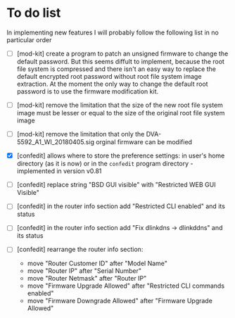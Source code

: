# To do list

In implementing new features I will probably follow the following list in no particular order

- [ ] [mod-kit] create a program to patch an unsigned firmware to change the default password. But this seems diffult to implement, because the root file system is compressed and there isn't an easy way to replace the default encrypted root password without root file system image extraction. At the moment the only way to change the default root password is to use the firmware modification kit.

- [ ] [mod-kit] remove the limitation that the size of the new root file system image must be lesser or equal to the size of the original root file system image

- [ ] [mod-kit] remove the limitation that only the DVA-5592_A1_WI_20180405.sig orginal firmware can be modified

- [X] [confedit] allows where to store the preference settings: in user's home directory (as it is now) or in the `confedit` program directory - implemented in version v0.81

- [ ] [confedit] replace string "BSD GUI visible" with "Restricted WEB GUI Visible"

- [ ] [confedit] in the router info section add "Restricted CLI enabled" and its status

- [ ] [confedit] in the router info section add "Fix dlinkdns -> dlinkddns" and its status

- [ ] [confedit] rearrange the router info section:

   * move "Router Customer ID" after "Model Name"
   * move "Router IP" after "Serial Number"
   * move "Router Netmask" after "Router IP"
   * move "Firmware Upgrade Allowed" after "Restricted CLI commands enabled"
   * move "Firmware Downgrade Allowed" after "Firmware Upgrade Allowed"
